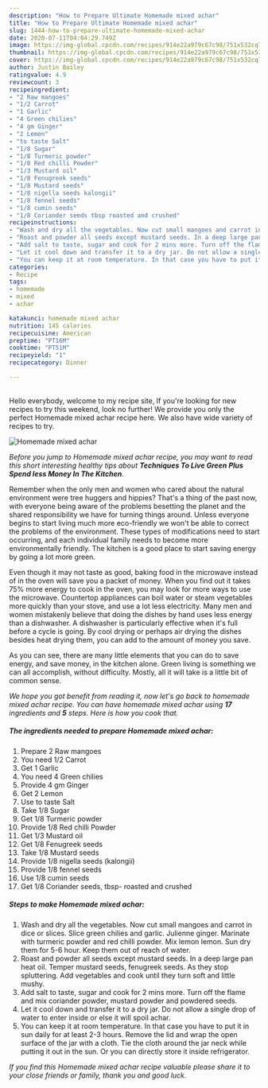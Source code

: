 ```yaml
---
description: "How to Prepare Ultimate Homemade mixed achar"
title: "How to Prepare Ultimate Homemade mixed achar"
slug: 1444-how-to-prepare-ultimate-homemade-mixed-achar
date: 2020-07-11T04:04:29.749Z
image: https://img-global.cpcdn.com/recipes/914e22a979c67c98/751x532cq70/homemade-mixed-achar-recipe-main-photo.jpg
thumbnail: https://img-global.cpcdn.com/recipes/914e22a979c67c98/751x532cq70/homemade-mixed-achar-recipe-main-photo.jpg
cover: https://img-global.cpcdn.com/recipes/914e22a979c67c98/751x532cq70/homemade-mixed-achar-recipe-main-photo.jpg
author: Justin Bailey
ratingvalue: 4.9
reviewcount: 3
recipeingredient:
- "2 Raw mangoes"
- "1/2 Carrot"
- "1 Garlic"
- "4 Green chilies"
- "4 gm Ginger"
- "2 Lemon"
- "to taste Salt"
- "1/8 Sugar"
- "1/8 Turmeric powder"
- "1/8 Red chilli Powder"
- "1/3 Mustard oil"
- "1/8 Fenugreek seeds"
- "1/8 Mustard seeds"
- "1/8 nigella seeds kalongii"
- "1/8 fennel seeds"
- "1/8 cumin seeds"
- "1/8 Coriander seeds tbsp roasted and crushed"
recipeinstructions:
- "Wash and dry all the vegetables. Now cut small mangoes and carrot in dice or slices. Slice green chilies and garlic. Julienne ginger. Marinate with turmeric powder and red chilli powder. Mix lemon lemon. Sun dry them for 5-6 hour. Keep them out of reach of water."
- "Roast and powder all seeds except mustard seeds. In a deep large pan heat oil. Temper mustard seeds, fenugreek seeds. As they stop spluttering. Add vegetables and cook until they turn soft and little mushy."
- "Add salt to taste, sugar and cook for 2 mins more. Turn off the flame and mix coriander powder, mustard powder and powdered seeds."
- "Let it cool down and transfer it to a dry jar. Do not allow a single drop of water to enter inside or else it will spoil achar."
- "You can keep it at room temperature. In that case you have to put it in sun daily for at least 2-3 hours. Remove the lid and wrap the open surface of the jar with a cloth. Tie the cloth around the jar neck while putting it out in the sun. Or you can directly store it inside refrigerator."
categories:
- Recipe
tags:
- homemade
- mixed
- achar

katakunci: homemade mixed achar 
nutrition: 145 calories
recipecuisine: American
preptime: "PT16M"
cooktime: "PT51M"
recipeyield: "1"
recipecategory: Dinner

---
```

<br>
Hello everybody, welcome to my recipe site, If you're looking for new recipes to try this weekend, look no further! We provide you only the perfect Homemade mixed achar recipe here. We also have wide variety of recipes to try.
<br>


![Homemade mixed achar](https://img-global.cpcdn.com/recipes/914e22a979c67c98/751x532cq70/homemade-mixed-achar-recipe-main-photo.jpg)

<i>Before you jump to Homemade mixed achar recipe, you may want to read this short interesting healthy tips about 
<strong>Techniques To Live Green Plus Spend less Money In The Kitchen</strong>.</i>
</br>

Remember when the only men and women who cared about the natural environment were tree huggers and hippies? That's a thing of the past now, with everyone being aware of the problems besetting the planet and the shared responsibility we have for turning things around. Unless everyone begins to start living much more eco-friendly we won't be able to correct the problems of the environment. These types of modifications need to start occurring, and each individual family needs to become more environmentally friendly. The kitchen is a good place to start saving energy by going a lot more green.

Even though it may not taste as good, baking food in the microwave instead of in the oven will save you a packet of money. When you find out it takes 75% more energy to cook in the oven, you may look for more ways to use the microwave. Countertop appliances can boil water or steam vegetables more quickly than your stove, and use a lot less electricity. Many men and women mistakenly believe that doing the dishes by hand uses less energy than a dishwasher. A dishwasher is particularly effective when it's full before a cycle is going. By cool drying or perhaps air drying the dishes besides heat drying them, you can add to the amount of money you save.

As you can see, there are many little elements that you can do to save energy, and save money, in the kitchen alone. Green living is something we can all accomplish, without difficulty. Mostly, all it will take is a little bit of common sense.


<i>We hope you got benefit from reading it, now let's go back to homemade mixed achar recipe. You can have homemade mixed achar using <strong>17</strong> ingredients and <strong>5</strong> steps. Here is how you cook that.
</i>

##### The ingredients needed to prepare Homemade mixed achar:

1. Prepare 2 Raw mangoes
1. You need 1/2 Carrot
1. Get 1 Garlic
1. You need 4 Green chilies
1. Provide 4 gm Ginger
1. Get 2 Lemon
1. Use to taste Salt
1. Take 1/8 Sugar
1. Get 1/8 Turmeric powder
1. Provide 1/8 Red chilli Powder
1. Get 1/3 Mustard oil
1. Get 1/8 Fenugreek seeds
1. Take 1/8 Mustard seeds
1. Provide 1/8 nigella seeds (kalongii)
1. Provide 1/8 fennel seeds
1. Use 1/8 cumin seeds
1. Get 1/8 Coriander seeds, tbsp- roasted and crushed


##### Steps to make Homemade mixed achar:

1. Wash and dry all the vegetables. Now cut small mangoes and carrot in dice or slices. Slice green chilies and garlic. Julienne ginger. Marinate with turmeric powder and red chilli powder. Mix lemon lemon. Sun dry them for 5-6 hour. Keep them out of reach of water.
1. Roast and powder all seeds except mustard seeds. In a deep large pan heat oil. Temper mustard seeds, fenugreek seeds. As they stop spluttering. Add vegetables and cook until they turn soft and little mushy.
1. Add salt to taste, sugar and cook for 2 mins more. Turn off the flame and mix coriander powder, mustard powder and powdered seeds.
1. Let it cool down and transfer it to a dry jar. Do not allow a single drop of water to enter inside or else it will spoil achar.
1. You can keep it at room temperature. In that case you have to put it in sun daily for at least 2-3 hours. Remove the lid and wrap the open surface of the jar with a cloth. Tie the cloth around the jar neck while putting it out in the sun. Or you can directly store it inside refrigerator.


<i>If you find this Homemade mixed achar recipe valuable please share it to your close friends or family, thank you and good luck.</i>
